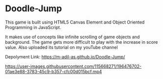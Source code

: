 # Doodle-Jump
This game is built using HTML5 Canvas Element and Object Oriented Programming in JavaScript.

It makes use of concepts like infinite scrolling of game objects and background. The game gets more difficult to play with the increase in score value. Also uploaded its tutorial on my youTube channel

Depolyment Link: https://m-adil-as.github.io/Doodle-Jump/

https://user-images.githubusercontent.com/115668271/196476702-01ae3e88-3783-45c9-b357-cfc00d015bcf.mp4
